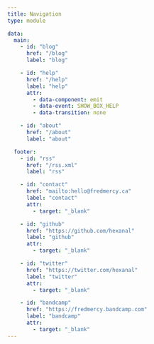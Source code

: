 ```yaml
---
title: Navigation
type: module

data:
  main:
    - id: "blog"
      href: "/blog"
      label: "blog"

    - id: "help"
      href: "/help"
      label: "help"
      attr:
        - data-component: emit
        - data-event: SHOW_BOX_HELP
        - data-transition: none

    - id: "about"
      href: "/about"
      label: "about"

  footer:
    - id: "rss"
      href: "/rss.xml"
      label: "rss"

    - id: "contact"
      href: "mailto:hello@fredmercy.ca"
      label: "contact"
      attr:
        - target: "_blank"

    - id: "github"
      href: "https://github.com/hexanal"
      label: "github"
      attr:
        - target: "_blank"

    - id: "twitter"
      href: "https://twitter.com/hexanal"
      label: "twitter"
      attr:
        - target: "_blank"

    - id: "bandcamp"
      href: "https://fredmercy.bandcamp.com"
      label: "bandcamp"
      attr:
        - target: "_blank"
---
```

